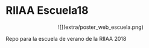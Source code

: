 # RIIAA Escuela18

<p align="center">
![](extra/poster_web_escuela.png)
</p>

Repo para la escuela de verano de la RIIAA 2018


